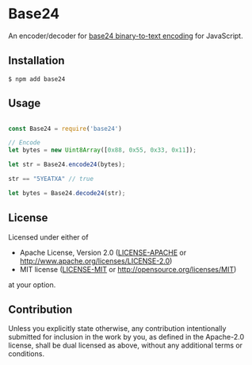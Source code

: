 


# Base24

An encoder/decoder for
[base24 binary-to-text encoding](https://www.kuon.ch/post/2020-02-27-base24/)
for JavaScript.


## Installation

```shell
$ npm add base24
```


## Usage

```javascript

const Base24 = require('base24')

// Encode
let bytes = new Uint8Array([0x88, 0x55, 0x33, 0x11]);

let str = Base24.encode24(bytes);

str == "5YEATXA" // true

let bytes = Base24.decode24(str);

```

## License

Licensed under either of

 * Apache License, Version 2.0
   ([LICENSE-APACHE](LICENSE-APACHE) or http://www.apache.org/licenses/LICENSE-2.0)
 * MIT license
   ([LICENSE-MIT](LICENSE-MIT) or http://opensource.org/licenses/MIT)

at your option.

## Contribution

Unless you explicitly state otherwise, any contribution intentionally submitted
for inclusion in the work by you, as defined in the Apache-2.0 license, shall be
dual licensed as above, without any additional terms or conditions.

